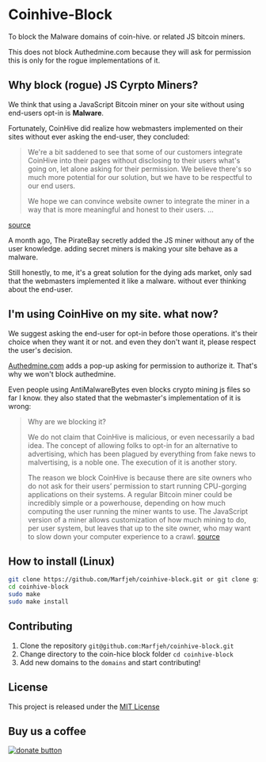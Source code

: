 # Coinhive-Block

To block the Malware domains of coin-hive.
or related JS bitcoin miners.

This does not block Authedmine.com because they will ask for permission this is only for the rogue implementations of it.

## Why block (rogue) JS Cyrpto Miners?
We think that using a JavaScript Bitcoin miner on your site without using end-users opt-in is **Malware**.

Fortunately, CoinHive did realize how webmasters implemented on their sites without ever asking the end-user, they concluded:

>We're a bit saddened to see that some of our customers integrate CoinHive into their pages without disclosing to their users what's going on, let alone asking for their permission. We believe there's so much more potential for our solution, but we have to be respectful to our end users.
>
>We hope we can convince website owner to integrate the miner in a way that is more meaningful and honest to their users. ...

[source][4]

A month ago, The PirateBay secretly added the JS miner without any of the user knowledge. adding secret miners is making your site behave as a malware. 

Still honestly, to me, it's a great solution for the dying ads market, only sad that the webmasters implemented it like a malware. without ever thinking about the end-user.

## I'm using CoinHive on my site. what now?
We suggest asking the end-user for opt-in before those operations. it's their choice when they want it or not. and even they don't want it, please respect the user's decision.

[Authedmine.com][3] adds a pop-up asking for permission to authorize it. That's why we won't block authedmine.

Even people using AntiMalwareBytes even blocks crypto mining js files so far I know. they also stated that the webmaster's implementation of it is wrong:
>Why are we blocking it?
>
>We do not claim that CoinHive is malicious, or even necessarily a bad idea. The concept of allowing folks to opt-in for an alternative to advertising, which has been plagued by everything from fake news to malvertising, is a noble one. The execution of it is another story.
>
>The reason we block CoinHive is because there are site owners who do not ask for their users’ permission to start running CPU-gorging applications on their systems. A regular Bitcoin miner could be incredibly simple or a powerhouse, depending on how much computing the user running the miner wants to use. The JavaScript version of a miner allows customization of how much mining to do, per user system, but leaves that up to the site owner, who may want to slow down your computer experience to a crawl. 
[source][1]

## How to install (Linux)
```BASH
git clone https://github.com/Marfjeh/coinhive-block.git or git clone git@github.com:Marfjeh/coinhive-block.git
cd coinhive-block
sudo make
sudo make install
```

## Contributing
1. Clone the repository `git@github.com:Marfjeh/coinhive-block.git`
2. Change directory to the coin-hice block folder `cd coinhive-block`
3. Add new domains to the `domains` and start contributing!


## License

This project is released under the [MIT License][2]

## Buy us a coffee


[![donate button][6]][5]


[1]: https://blog.malwarebytes.com/security-world/2017/10/why-is-malwarebytes-blocking-coinhive/
[2]: https://github.com/Marfjeh/coinhive-block/blob/master/LICENSE.md
[3]: http://www.authedmine.com
[4]: https://coinhive.com/blog/status-report
[5]: https://www.paypal.com/cgi-bin/webscr?cmd=_s-xclick&hosted_button_id=3HWEZU54NS7GW
[6]: https://www.paypalobjects.com/en_US/NL/i/btn/btn_donateCC_LG.gif


